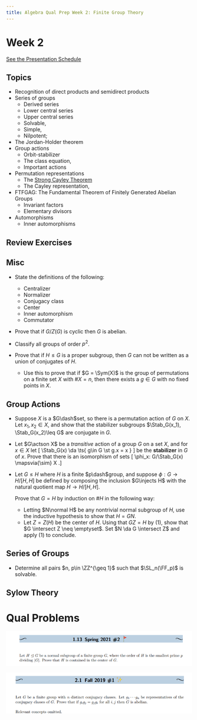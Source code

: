 ```yaml
---
title: Algebra Qual Prep Week 2: Finite Group Theory
---
```


# Week 2

[See the Presentation Schedule](https://www.notion.so/df531651418e43a9918f8d6c0cc0c706)


## Topics

- Recognition of direct products and semidirect products
- Series of groups
	- Derived series
	- Lower central series
	- Upper central series
	- Solvable, 
	- Simple, 
	- Nilpotent; 
- The Jordan-Holder theorem
- Group actions
	- Orbit-stabilizer
	- The class equation,
	- Important actions
- Permutation representations
	- The [Strong Cayley Theorem](https://math.la.asu.edu/~kawski/classes/mat444/handouts/strongCayley.pdf)
	- The Cayley representation, 
- FTFGAG: The Fundamental Theorem of Finitely Generated Abelian Groups
	- Invariant factors
	- Elementary divisors
- Automorphisms
	- Inner automorphisms

## Review Exercises 

## Misc

- State the definitions of the following:
	- Centralizer
	- Normalizer
	- Conjugacy class
	- Center
	- Inner automorphism
	- Commutator

- Prove that if $G/Z(G)$ is cyclic then $G$ is abelian.

- Classify all groups of order $p^2$.

- Prove that if $H\leq G$ is a proper subgroup, then $G$ can not be written as a union of conjugates of $H$.

  - Use this to prove that if $G = \Sym(X)$ is the group of permutations on a finite set $X$ with $\# X = n$, then there exists a $g\in G$ with no fixed points in $X$.

## Group Actions
- Suppose $X$ is a $G\dash$set, so there is a permutation action of $G$ on $X$.
  Let $x_1, x_2\in X$, and show that the stabilizer subgroups $\Stab_G(x_1), \Stab_G(x_2)\leq G$ are conjugate in $G$.

- Let $G\actson X$ be a *transitive* action of a group $G$ on a set $X$, and for $x\in X$ let 
\[
\Stab_G(x) \da \ts{ g\in G \st g.x = x }
\]
be the **stabilizer** in $G$ of $x$.
Prove that there is an isomorphism of sets
\[
\phi_x: G/\Stab_G(x) \mapsvia{\sim} X
.\]


- Let $G\leq H$ where $H$ is a finite $p\dash$group, and suppose $\phi: G\to H / [H, H]$ be defined by composing the inclusion $G\injects H$ with the natural quotient map $H \to H/[H, H]$.

  Prove that $G= H$ by induction on $\# H$ in the following way:

  - Letting $N\normal H$ be any nontrivial normal subgroup of $H$, use the inductive hypothesis to show that $H = GN$.
  - Let $Z = Z(H)$ be the center of $H$.
  	Using that $GZ = H$ by (1), show that $G \intersect Z \neq \emptyset$.
  	Set $N \da G \intersect Z$ and apply (1) to conclude.

## Series of Groups

- Determine all pairs $n, p\in \ZZ^{\geq 1}$ such that $\SL_n(\FF_p)$ is solvable.

## Sylow Theory




# Qual Problems

![Workshop%20Materials%2022af9a14367c44e585cb4aefe9e11862/Untitled%2013.png](attachments/Untitled%2013.png)

![Workshop%20Materials%2022af9a14367c44e585cb4aefe9e11862/Untitled%2014.png](attachments/Untitled%2014.png)





